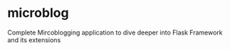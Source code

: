 microblog
=========

Complete Mircoblogging application to dive deeper into Flask Framework and its extensions
